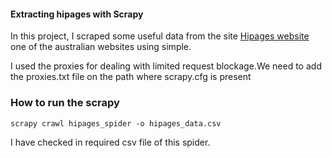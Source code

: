 #### Extracting hipages with Scrapy
In this project, I scraped some useful data from the site
[Hipages website](https://hipages.com.au/) one of the australian websites
using simple.

I used the proxies for dealing with limited request blockage.We need to
add the proxies.txt file on the path where scrapy.cfg is present


### How to run the  scrapy

    scrapy crawl hipages_spider -o hipages_data.csv

I have checked in required csv file of this spider.